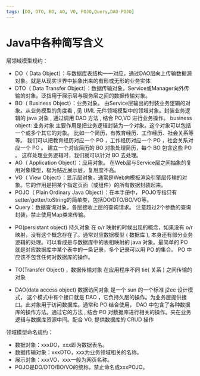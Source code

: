 ```yaml
---
tags: [DO, DTO, BO, AO, VO, POJO,Query,DAO POJO]
---
```


# Java中各种简写含义


层领域模型规约：

*   DO（ Data Object）：与数据库表结构一一对应，通过DAO层向上传输数据源对象。就是从现实世界中抽象出来的有形或无形的业务实体
*   DTO（ Data Transfer Object）：数据传输对象，Service或Manager向外传输的对象。泛指用于展示层与服务层之间的数据传输对象。
*   BO（ Business Object）：业务对象。 由Service层输出的封装业务逻辑的对象。从业务模型的角度看 , 见 UML 元件领域模型中的领域对象。封装业务逻辑的 java 对象 , 通过调用 DAO 方法 , 结合 PO,VO 进行业务操作。 business object: 业务对象 主要作用是把业务逻辑封装为一个对象。这个对象可以包括一个或多个其它的对象。 比如一个简历，有教育经历、工作经历、社会关系等等。 我们可以把教育经历对应一个 PO ，工作经历对应一个 PO ，社会关系对应一个 PO 。 建立一个对应简历的 BO 对象处理简历，每个 BO 包含这些 PO 。 这样处理业务逻辑时，我们就可以针对 BO 去处理。
*   AO（ Application Object）：应用对象。 在Web层与Service层之间抽象的复用对象模型，极为贴近展示层，复用度不高。
*   VO（ View Object）：显示层对象，通常是Web向模板渲染引擎层传输的对象。它的作用是把某个指定页面（或组件）的所有数据封装起来。
*   POJO（ Plain Ordinary Java Object）：在本手册中， POJO专指只有setter/getter/toString的简单类，包括DO/DTO/BO/VO等。
*   Query：数据查询对象，各层接收上层的查询请求。 注意超过2个参数的查询封装，禁止使用Map类来传输。

-  PO(persistant object) 持久对象
在 o/r 映射的时候出现的概念，如果没有 o/r 映射，没有这个概念存在了。通常对应数据模型 ( 数据库 ), 本身还有部分业务逻辑的处理。可以看成是与数据库中的表相映射的 java 对象。最简单的 PO 就是对应数据库中某个表中的一条记录，多个记录可以用 PO 的集合。 PO 中应该不包含任何对数据库的操作。

- TO(Transfer Object) ，数据传输对象
在应用程序不同 tie( 关系 ) 之间传输的对象

- DAO(data access object) 数据访问对象
是一个 sun 的一个标准 j2ee 设计模式， 这个模式中有个接口就是 DAO ，它负持久层的操作。为业务层提供接口。此对象用于访问数据库。通常和 PO 结合使用， DAO 中包含了各种数据库的操作方法。通过它的方法 , 结合 PO 对数据库进行相关的操作。夹在业务逻辑与数据库资源中间。配合 VO, 提供数据库的 CRUD 操作


领域模型命名规约：

*   数据对象：xxxDO，xxx即为数据表名。
*   数据传输对象：xxxDTO，xxx为业务领域相关的名称。
*   展示对象：xxxVO，xxx一般为网页名称。
*   POJO是DO/DTO/BO/VO的统称，禁止命名成xxxPOJO。



